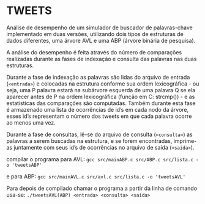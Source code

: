 # TWEETS

Análise de desempenho de um simulador de buscador de palavras-chave implementado em duas versões, utilizando dois tipos de estruturas de dados diferentes, uma árvore AVL e uma ABP (árvore binária de pesquisa).

A análise do desempenho é feita através do número de comparações realizadas durante as fases de indexação e consulta das palavras nas duas estruturas.

Durante a fase de indexação as palavras são lidas do arquivo de entrada (`<entrada>`) e colocadas na estrutura conforme sua ordem lexicográfica - ou seja, uma P palavra estará na subárvore esquerda de uma palavra Q se ela aparecer antes de P na ordem lexicográfica (função em C: strcmp()) - e as estatísticas das comparações são computadas. Também durante esta fase é armazenado uma lista de ocorrências de id’s em cada nodo da árvore, esses id’s representam o número dos tweets em que cada palavra ocorre ao menos uma vez.
  
Durante a fase de consultas, lê-se do arquivo de consulta (`<consulta>`) as palavras a serem buscadas na estrutura, e se forem encontradas, imprime-as juntamente com seus id’s de ocorrências no arquivo de saída (`<saida>`).

compilar o programa para AVL:
`gcc src/mainABP.c src/ABP.c src/lista.c -o 'tweetsABP'`

e para ABP:
`gcc src/mainAVL.c src/avl.c src/lista.c -o 'tweetsAVL'`

Para depois de compilado chamar o programa a partir da linha de comando usa-se:
`./tweetsAVL(ABP) <entrada> <consulta> <saida>`
  
